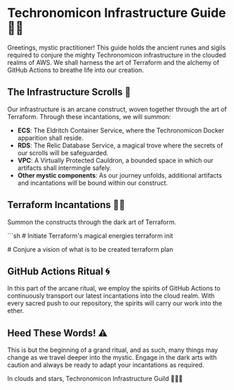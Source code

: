 # Techronomicon Infrastructure Guide 🏰🔧

Greetings, mystic practitioner! This guide holds the ancient runes and sigils required to conjure the mighty Techronomicon infrastructure in the clouded realms of AWS. We shall harness the art of Terraform and the alchemy of GitHub Actions to breathe life into our creation.

## The Infrastructure Scrolls 📜

Our infrastructure is an arcane construct, woven together through the art of Terraform. Through these incantations, we will summon:

- **ECS**: The Eldritch Container Service, where the Techronomicon Docker apparition shall reside.
- **RDS**: The Relic Database Service, a magical trove where the secrets of our scrolls will be safeguarded.
- **VPC**: A Virtually Protected Cauldron, a bounded space in which our artifacts shall intermingle safely.
- **Other mystic components**: As our journey unfolds, additional artifacts and incantations will be bound within our construct.

## Terraform Incantations 🧙‍♂️

Summon the constructs through the dark art of Terraform.

\```sh
\# Initiate Terraform's magical energies
terraform init

\# Conjure a vision of what is to be created
terraform plan

## GitHub Actions Ritual 🌀

In this part of the arcane ritual, we employ the spirits of GitHub Actions to continuously transport our latest incantations into the cloud realm. With every sacred push to our repository, the spirits will carry our work into the ether.


## Heed These Words! ⚠️

This is but the beginning of a grand ritual, and as such, many things may change as we travel deeper into the mystic. Engage in the dark arts with caution and always be ready to adapt your incantations as required.

In clouds and stars,
Techronomicon Infrastructure Guild 🧙‍♂️🔧

